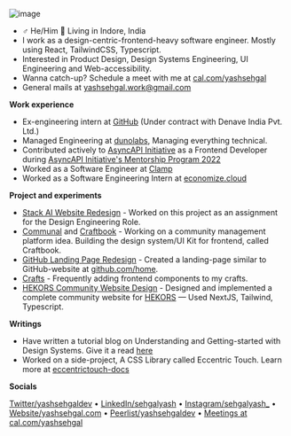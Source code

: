 
![image](https://github.com/yashsehgal/yashsehgal/assets/62352288/5e935695-b4a8-424f-aed6-e63b6883809b)

- ♂ He/Him 📍 Living in Indore, India
- I work as a design-centric-frontend-heavy software engineer. Mostly using React, TailwindCSS, Typescript.
- Interested in Product Design, Design Systems Engineering, UI Engineering and Web-accessibility.
- Wanna catch-up? Schedule a meet with me at [cal.com/yashsehgal](https://cal.com/yashsehgal)
- General mails at yashsehgal.work@gmail.com

**Work experience**

- Ex-engineering intern at [GitHub](https://github.com/github) (Under contract with Denave India Pvt. Ltd.)
- Managed Engineering at [dunolabs](https://github.com/dunolabs), Managing everything technical.
- Contributed actively to [AsyncAPI Initiative](https://asyncapi.com) as a Frontend Developer during [AsyncAPI Initiative's Mentorship Program 2022](https://github.com/orgs/asyncapi/discussions/376)
- Worked as a Software Engineer at [Clamp](https://joinclamp.com)
- Worked as a Software Engineering Intern at [economize.cloud](https://economize.cloud)

**Project and experiments**

- [Stack AI Website Redesign](https://stack-ai-redesign.vercel.app/) - Worked on this project as an assignment for the Design Engineering Role.
- [Communal](https://github.com/Communal) and [Craftbook](https://github.com/Communal/craftbook) - Working on a community management platform idea. Building the design system/UI Kit for frontend, called Craftbook.
- [GitHub Landing Page Redesign](https://github.com/yashsehgal/github-landing) - Created a landing-page similar to GitHub-website at [github.com/home](https://github.com/home).
- [Crafts](https://crafts.yashsehgal.com/) - Frequently adding frontend components to my crafts.
- [HEKORS Community Website Design](https://www.figma.com/file/jW2MWJ0uw6rjRHJgyyKNjv/HEKORS-Website-UI?node-id=1%3A2&t=TPRHKFjmLJXGV2Fx-1) - Designed and implemented a complete community website for [HEKORS](https://github.com/hekors) — Used NextJS, Tailwind, Typescript.

**Writings**
- Have written a tutorial blog on Understanding and Getting-started with Design Systems. Give it a read [here](https://yashsehgal.notion.site/Getting-started-with-Design-Systems-Engineering-00f9639dd68f4fd79701eb72ca5a1fec)
- Worked on a side-project, A CSS Library called Eccentric Touch. Learn more at [eccentrictouch-docs](http://eccentrictouch.thedesignsystems.com)

**Socials**

[Twitter/yashsehgaldev](https://twitter.com/yashsehgaldev) &bullet; [LinkedIn/sehgalyash](https://linkedin.com/in/sehgalyash) &bullet; [Instagram/sehgalyash_](https://instagram.com/sehgalyash_) &bullet; [Website/yashsehgal.com](https://yashsehgal.com) &bullet; [Peerlist/yashsehgaldev](https://peerlist.io/yashsehgaldev) &bullet; [Meetings at cal.com/yashsehgal](https://cal.com/yashsehgal)
